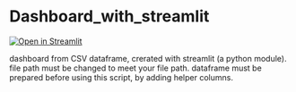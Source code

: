 # Dashboard_with_streamlit

[![Open in Streamlit](https://static.streamlit.io/badges/streamlit_badge_black_white.svg)](https://wesamkiwan-dashboard-with-streamlit-test-dash-s6y9wh.streamlitapp.com/)

dashboard from CSV dataframe, crerated with streamlit (a python module).
file path must be changed to meet your file path.
dataframe must be prepared before using this script, by adding helper columns.
